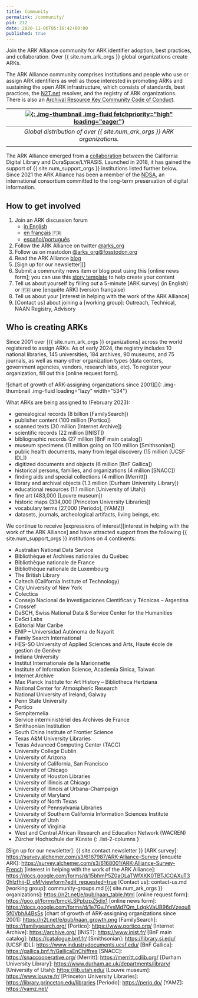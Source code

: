 ```yaml
---
title: Community
permalink: /community/
pid: 212
date: 2020-11-06T05:16:42+00:00
published: true
---
```


Join the ARK Alliance community for ARK identifier adoption, best practices,
and collaboration. Over {{ site.num_ark_orgs }} global organizations create
ARKs.

<!--more-->

The ARK Alliance community comprises institutions and people who use or assign
ARK identifiers as well as those interested in promoting ARKs and sustaining
the open ARK infrastructure, which consists of standards, best practices, the
[N2T.net] resolver, and the registry of ARK organizations. There is also an
[Archival Resource Key Community Code of Conduct].

| [![][1]{: .img-thumbnail .img-fluid fetchpriority="high" loading="eager"}][2] |
|:--:|
| _Global distribution of over {{ site.num_ark_orgs }} ARK organizations._ |
| |

The ARK Alliance emerged from a [collaboration] between the California Digital
Library and DuraSpace/LYRASIS. Launched in 2018, it has gained the support of
{{ site.num_support_orgs }} institutions listed further below. Since 2021 the
ARK Alliance has been a member of the [NDSA], an international consortium
committed to the long-term preservation of digital information.

## How to get involved

1.  Join an ARK discussion forum
    * [in English](https://groups.google.com/g/arks-forum)
    * [en français](https://framalistes.org/sympa/info/arks-forum-fr) 🇫🇷 
    * [español/português](arks-forum-ib@googlegroups.com)
3.  Follow the ARK Alliance on twitter [@arks_org]
4.  Follow us on mastodon [@arks_org@fosstodon.org]
5.  Read the ARK Alliance [blog]
6.  [Sign up for our newsletter][]
7.  Submit a community news item or blog post using this [online news form];
    you can use this [story template] to help create your content
8.  Tell us about yourself by filling out a 5-minute [ARK survey] (in English)
    or 🇫🇷 une [enquête ARK] (version française)
9.  Tell us about your [interest in helping with the work of the ARK Alliance]
10.  [Contact us] about joining a [working group]: Outreach, Technical, NAAN Registry, Advisory

## Who is creating ARKs

Since 2001 over [{{ site.num_ark_orgs }} organizations] across the world
registered to assign ARKs. As of early 2024, the registry includes 10 national
libraries, 145 universities, 184 archives, 90 museums, and 75 journals, as well
as many other organization types (data centers, government agencies, vendors,
research labs, etc). To register your organization, fill out this [online
request form].

![chart of growth of ARK-assigning organizations since 2001][]{: .img-thumbnail .img-fluid loading="lazy" width="534"}

What ARKs are being assigned to (February 2023):

-   genealogical records (8 billion [FamilySearch])
-   publisher content (100 million [Portico])
-   scanned texts (30 million [Internet Archive])
-   scientific records (22 million [INIST])
-   bibliographic records (27 million [BnF main catalog])
-   museum specimens (11 million going on 100 million [Smithsonian])
-   public health documents, many from legal discovery (15 million [UCSF IDL])
-   digitized documents and objects (6 million [BnF Gallica])
-   historical persons, families, and organizations (4 million [SNACC])
-   finding aids and special collections (4 million [Merritt])
-   library and archival objects (1.3 million [Durham University Library])
-   educational resources (1.1 million [University of Utah])
-   fine art (483,000 [Louvre museum])
-   historic maps (334,000 [Princeton University Libraries])
-   vocabulary terms (27,000 [Periodo], [YAMZ])
-   datasets, journals, archeological artifacts, living beings, etc.

We continue to receive [expressions of interest][interest in helping with the
work of the ARK Alliance] and have attracted support from the following
{{ site.num_support_orgs }} institutions on 4 continents:

-   Australian National Data Service
-   Bibliothèque et Archives nationales du Québec
-   Bibliothèque nationale de France
-   Bibliothèque nationale de Luxembourg
-   The British Library
-   Caltech (California Institute of Technology)
-   City University of New York
-   Colectica
-   Consejo Nacional de Investigaciones Científicas y Técnicas – Argentina
-   Crossref
-   DaSCH, Swiss National Data & Service Center for the Humanities
-   DeSci Labs
-   Editorial Mar Caribe
-   ENIP – Universidad Autónoma de Nayarit
-   Family Search International
-   HES-SO University of Applied Sciences and Arts, Haute école de gestion de
    Genève
-   Indiana University
-   Institut Internationale de la Marionnette
-   Institute of Information Science, Academia Sinica, Taiwan
-   Internet Archive
-   Max Planck Institute for Art History – Bibliotheca Hertziana
-   National Center for Atmospheric Research
-   National University of Ireland, Galway
-   Penn State University
-   Portico
-   Sempiternelia
-   Service interministériel des Archives de France
-   Smithsonian Institution
-   South China Institute of Frontier Science
-   Texas A&M University Libraries
-   Texas Advanced Computing Center (TACC)
-   University College Dublin
-   University of Arizona
-   University of California, San Francisco
-   University of Chicago
-   University of Houston Libraries
-   University of Illinois at Chicago
-   University of Illinois at Urbana-Champaign
-   University of Maryland
-   University of North Texas
-   University of Pennsylvania Libraries
-   University of Southern California Information Sciences Institute
-   University of Utah
-   University of Virginia
-   West and Central African Research and Education Network (WACREN)
-   Zürcher Hochschule der Künste
{: .list-2-columns }


[N2T.net]: https://n2t.net
[Archival Resource Key Community Code of Conduct]: about-ark-community-code-of-conduct.md
[1]: ../assets/images/pages/community/arkamap202407.png
[2]: https://www.google.com/maps/d/u/0/edit?mid=1ALGeRERECL36f2pg7pqrthUYNmuU43UM&usp=sharing
[collaboration]: https://wiki.lyrasis.org/display/ARKs/ARKs+in+the+Open+Project
[NDSA]: https://ndsa.org
[@arks_org]: https://twitter.com/arks_org
[@arks_org@fosstodon.org]: https://fosstodon.org/@arks_org
[blog]: news.md
[story template]: blog-post-template.md
[Sign up for our newsletter]: {{ site.contact.newsletter }}
[ARK survey]: https://survey.alchemer.com/s3/6167987/ARK-Alliance-Survey
[enquête ARK]: https://survey.alchemer.com/s3/6168001/ARK-Alliance-Survey-French
[interest in helping with the work of the ARK Alliance]: https://docs.google.com/forms/d/15bhmP5Z0aOLaTWfXKK0TBTJCOAXuT30hIzfhij-D_oM/viewform?edit_requested=true
[Contact us]: contact-us.md
[working group]: community-groups.md
[{{ site.num_ark_orgs }} organizations]: https://n2t.net/e/pub/naan_table.html
[online request form]: https://goo.gl/forms/bmckLSPpbzpZ5dix1
[online news form]: https://docs.google.com/forms/d/1e7GvJYvsMd7Qm_LdgkVaUB96dVzeou85f0VbhA4BsSs
[chart of growth of ARK-assigning organizations since 2001]: https://n2t.net/e/pub/naan_growth.png
[FamilySearch]: https://familysearch.org/
[Portico]: https://www.portico.org/
[Internet Archive]: https://archive.org/
[INIST]: https://www.inist.fr/
[BnF main catalog]: https://catalogue.bnf.fr/
[Smithsonian]: https://library.si.edu/
[UCSF IDL]: https://www.industrydocuments.ucsf.edu/
[BnF Gallica]: https://gallica.bnf.fr/GallicaEnChiffres
[SNACC]: https://snaccooperative.org/
[Merritt]: https://merritt.cdlib.org/
[Durham University Library]: https://www.durham.ac.uk/departments/library/
[University of Utah]: https://lib.utah.edu/
[Louvre museum]: https://www.louvre.fr/
[Princeton University Libraries]: https://library.princeton.edu/libraries
[Periodo]: https://perio.do/
[YAMZ]: https://yamz.net/
